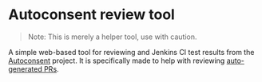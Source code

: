 # Autoconsent review tool

> Note: This is merely a helper tool, use with caution.

A simple web-based tool for reviewing and Jenkins CI test results from the [Autoconsent](https://github.com/duckduckgo/autoconsent) project. It is specifically made to help with reviewing [auto-generated PRs](https://github.com/duckduckgo/autoconsent/pull/885).

